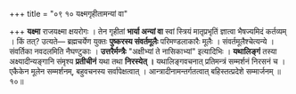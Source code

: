 +++
title = "०९ १० यक्ष्मगृहीतामन्यां वा"

+++
**यक्ष्मा** राजयक्ष्मा क्षयरोगः ।
तेन गृहीतां **भार्या अन्यां वा** स्वां स्त्रियं मातृप्रभृतिं ज्ञात्वा भैषज्यमिदं कर्तव्यम् ।
किं तत्?
उत्यते— ब्रह्मचर्येण युक्तः **पुष्करस्य संवर्तमूलैः** परिमण्डलाकारैः मूलैः ।
संवर्तमूलैश्चेत्यन्ये ।
संवर्तिका नवदलमिति नैघण्टुकाः ।
**उत्तरैर्मन्त्रैः** "अक्षीभ्यां ते नासिकाभ्यां" इत्यादिभिः ।
**यथालिङ्गं** तस्या अक्ष्यादीन्यङ्गानि संमृश्य **प्रतीचीनं** यथा तथा **निरस्येत् ।**
यथालिङ्गवचनात् प्रतिमन्त्रं सम्मर्शनं निरसनं च ।
एकैकेन मूलेन सम्मर्शनम्, बहुवचनस्य सर्वापेक्षत्वात् ।
आन्त्रादीनामन्तर्गतत्वात्
बहिस्तत्प्रदेशे सम्मार्जनम् ॥१०॥
